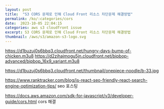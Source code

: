 ```yaml
---
layout: post
title:  "S3 CORS 문제로 인해 Cloud Front 리소스 차단문제 해결방법"
permalink: /ko/:categories/cors
date:  2023-10-05 22:04:15
categories: aws s3 cloudfront issue
excerpt: S3 CORS 문제로 인해 Cloud Front 리소스 차단문제 해결방법
thumbnail: /aws/s3/amazon-s3-logo.svg
---
```



https://d1buzuj0s6bbq3.cloudfront.net/hungry-days-bump-of-chicken.m3u8
https://d2zihajmogu5jn.cloudfront.net/bipbop-advanced/bipbop_16x9_variant.m3u8

https://d1buzuj0s6bbq3.cloudfront.net/thumbnail/onepiece-noodle/b-33.jpg



https://www.ranktracker.com/blog/is-react-seo-friendly-react-search-engine-optimization-tips/ seo 포스팅

https://docs.aws.amazon.com/sdk-for-javascript/v3/developer-guide/cors.html  cors 해결